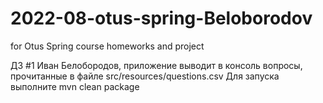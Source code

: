 # 2022-08-otus-spring-Beloborodov

for Otus Spring course homeworks and project

ДЗ #1 Иван Белобородов, приложение выводит в консоль вопросы, прочитанные в файле src/resources/questions.csv
Для запуска выполните mvn clean package

